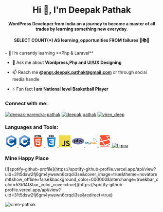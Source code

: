 <h1 align="center">Hi 👋, I'm Deepak Pathak</h1>
<h4 align="center">WordPress Developer from India on a journey to become a master of all trades by learning something new everyday.</h4>
<h4 align="center">SELECT COUNT(*) AS learning_opportunities FROM failures 🚀📚💡</h4>
- 🌱 I’m currently learning **Php & Laravel**

- 💬 Ask me about **Wordpress,Php and UI/UX Designing**

- 📫 Reach me **@engr.deepak.pathak@gmail.com** or through social media handle

- ⚡ Fun fact **I am National level Basketball Player**

<!-- SOCIAL MEDIA CONNECTIONS -->
<h3 align="left">Connect with me:</h3>
<p align="left">
<a href="https://linkedin.com/in/deepak-narendra-pathak" target="blank"><img align="center" src="https://raw.githubusercontent.com/rahuldkjain/github-profile-readme-generator/master/src/images/icons/Social/linked-in-alt.svg" alt="deepak-narendra-pathak" height="30" width="40" /></a>
<a href="https://fb.com/deepak pathak" target="blank"><img align="center" src="https://raw.githubusercontent.com/rahuldkjain/github-profile-readme-generator/master/src/images/icons/Social/facebook.svg" alt="deepak pathak" height="30" width="40" /></a>
<a href="https://instagram.com/viren_deep" target="blank"><img align="center" src="https://raw.githubusercontent.com/rahuldkjain/github-profile-readme-generator/master/src/images/icons/Social/instagram.svg" alt="viren_deep" height="30" width="40" /></a>
</p>

<!-- LANGUAGES AND TOOLS -->
<h3 align="left">Languages and Tools:</h3>
<p align="left"> <a href="https://www.cprogramming.com/" target="_blank" rel="noreferrer"> <img src="https://raw.githubusercontent.com/devicons/devicon/master/icons/c/c-original.svg" alt="c" width="40" height="40"/> </a> <a href="https://www.w3schools.com/cpp/" target="_blank" rel="noreferrer"> <img src="https://raw.githubusercontent.com/devicons/devicon/master/icons/cplusplus/cplusplus-original.svg" alt="cplusplus" width="40" height="40"/> </a> <a href="https://www.w3.org/html/" target="_blank" rel="noreferrer"> <img src="https://raw.githubusercontent.com/devicons/devicon/master/icons/html5/html5-original-wordmark.svg" alt="html5" width="40" height="40"/> </a> <a href="https://www.w3schools.com/css/" target="_blank" rel="noreferrer"> <img src="https://raw.githubusercontent.com/devicons/devicon/master/icons/css3/css3-original-wordmark.svg" alt="css3" width="40" height="40"/> </a> <a href="https://developer.mozilla.org/en-US/docs/Web/JavaScript" target="_blank" rel="noreferrer"> <img src="https://raw.githubusercontent.com/devicons/devicon/master/icons/javascript/javascript-original.svg" alt="javascript" width="40" height="40"/> </a> <a href="https://www.php.net" target="_blank" rel="noreferrer"> <img src="https://raw.githubusercontent.com/devicons/devicon/master/icons/php/php-original.svg" alt="php" width="40" height="40"/> </a> <a href="https://www.mysql.com/" target="_blank" rel="noreferrer"> <img src="https://raw.githubusercontent.com/devicons/devicon/master/icons/mysql/mysql-original-wordmark.svg" alt="mysql" width="40" height="40"/> </a> <a href="https://laravel.com/" target="_blank" rel="noreferrer"> <img src="https://raw.githubusercontent.com/devicons/devicon/master/icons/laravel/laravel-plain-wordmark.svg" alt="laravel" width="40" height="40"/> </a> <a href="https://www.figma.com/" target="_blank" rel="noreferrer"> <img src="https://www.vectorlogo.zone/logos/figma/figma-icon.svg" alt="figma" width="40" height="40"/> </a> <a </p>

<!-- SPOTIFY LIVE PLAY -->
<h3 align="left">Mine Happy Place</h3>
<p align="left">
  [![spotify-github-profile](https://spotify-github-profile.vercel.app/api/view?uid=31t5dsw2fj6gm4ywewn6crqdi3se&cover_image=true&theme=novatorem&show_offline=false&background_color=000000&interchange=true&bar_color=53b14f&bar_color_cover=true)](https://spotify-github-profile.vercel.app/api/view?uid=31t5dsw2fj6gm4ywewn6crqdi3se&redirect=true)
</p>

<!-- TOP LANGUAGES WORKED ON GITHUB -->
<p><img align="left" src="https://github-readme-stats.vercel.app/api/top-langs?username=viren-pathak&show_icons=true&locale=en&layout=compact" alt="viren-pathak" /></p>
